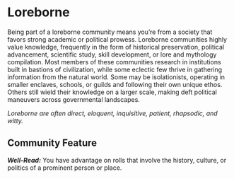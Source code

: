 # Loreborne

Being part of a loreborne community means you’re from a society that favors strong academic or political prowess. Loreborne communities highly value knowledge, frequently in the form of historical preservation, political advancement, scientific study, skill development, or lore and mythology compilation. Most members of these communities research in institutions built in bastions of civilization, while some eclectic few thrive in gathering information from the natural world. Some may be isolationists, operating in smaller enclaves, schools, or guilds and following their own unique ethos. Others still wield their knowledge on a larger scale, making deft political maneuvers across governmental landscapes.

*Loreborne are often direct, eloquent, inquisitive, patient, rhapsodic, and witty.*

## Community Feature

***Well-Read:*** You have advantage on rolls that involve the history, culture, or politics of a prominent person or place.
